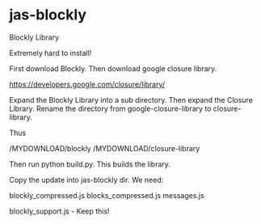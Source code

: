 # jas-blockly
Blockly Library

Extremely hard to install!

First download Blockly.  Then download google closure library.

https://developers.google.com/closure/library/

Expand the Blockly Library into a sub directory.  Then expand the Closure Library.  Rename the directory from google-closure-library to
closure-library.

Thus

/MYDOWNLOAD/blockly
/MYDOWNLOAD/closure-library

Then run python build.py. This builds the library.

Copy the update into jas-blockly dir.  We need:

blockly_compressed.js
blocks_compressed.js
messages.js

blockly_support.js - Keep this!


